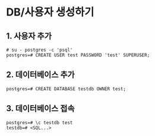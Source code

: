 # DB/사용자 생성하기

## 1. 사용자 추가

```aspnet
# su - postgres -c 'psql'
postgres=# CREATE USER test PASSWORD 'test' SUPERUSER;
```

## 2. 데이터베이스 추가

```aspnet
postgres=# CREATE DATABASE testdb OWNER test;
```

## 3. 데이터베이스 접속

```aspnet
postgres=# \c testdb test
testdb=# <SQL...>
```

